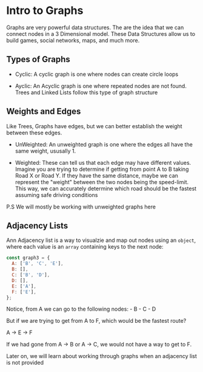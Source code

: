 # Intro to Graphs

Graphs are very powerful data structures. The are the idea that we can connect nodes in a 3 Dimensional model. These Data Structures allow us to build games, social networks, maps, and much more.

## Types of Graphs

 - Cyclic: A cyclic graph is one where nodes can create circle loops

 - Ayclic: An Acyclic graph is one where repeated nodes are not found. Trees and Linked Lists follow this type of graph structure


## Weights and Edges

Like Trees, Graphs have edges, but we can better establish the weight between these edges.

- UnWeighted: An unweighted graph is one where the edges all have the same weight, ususally 1.

- Weighted: These can tell us that each edge may have different values. Imagine you are trying to determine if getting from point A to B taking Road X or Road Y. If they have the same distance, maybe we can represent the "weight" between the two nodes being the speed-limit. This way, we can accurately determine which road should be the fastest assuming safe driving conditions


P.S We will mostly be working with unweighted graphs here


## Adjacency Lists

Ann Adjacency list is a way to visualzie and map out nodes using an `object`, where each value is an `array` containing keys to the next node:

```js
const graph3 = {
  A: ['B', 'C', 'E'],
  B: [],
  C: ['B', 'D'],
  D: [],
  E: ['A'],
  F: ['E'],
};
```

Notice, from A we can go to the following nodes:
    - B
    - C
    - D

But if we are trying to get from A to F, which would be the fastest route?

A -> E -> F

If we had gone from A -> B or A -> C, we would not have a way to get to F.


Later on, we will learn about working through graphs when an adjacency list is not provided
